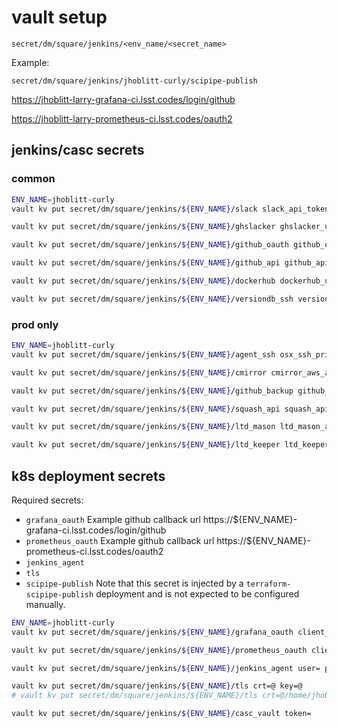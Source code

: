 vault setup
===

    secret/dm/square/jenkins/<env_name/<secret_name>

Example:

    secret/dm/square/jenkins/jhoblitt-curly/scipipe-publish



https://jhoblitt-larry-grafana-ci.lsst.codes/login/github

https://jhoblitt-larry-prometheus-ci.lsst.codes/oauth2


jenkins/casc secrets
---

### common

```bash
ENV_NAME=jhoblitt-curly
vault kv put secret/dm/square/jenkins/${ENV_NAME}/slack slack_api_token=

vault kv put secret/dm/square/jenkins/${ENV_NAME}/ghslacker ghslacker_user= ghslacker_pass=

vault kv put secret/dm/square/jenkins/${ENV_NAME}/github_oauth github_oauth_client_id= github_oauth_client_secret=

vault kv put secret/dm/square/jenkins/${ENV_NAME}/github_api github_api_token=

vault kv put secret/dm/square/jenkins/${ENV_NAME}/dockerhub dockerhub_user= dockerhub_pass=

vault kv put secret/dm/square/jenkins/${ENV_NAME}/versiondb_ssh versiondb_ssh_private_key=@ssh_private_key versiondb_ssh_public_key=@ssh_public_key

```

### prod only

```bash
ENV_NAME=jhoblitt-curly
vault kv put secret/dm/square/jenkins/${ENV_NAME}/agent_ssh osx_ssh_private_key=@ssh_private_key osx_ssh_public_key=@ssh_public_key osx_ssh_user=

vault kv put secret/dm/square/jenkins/${ENV_NAME}/cmirror cmirror_aws_access_key_id= cmirror_aws_secret_access_key=

vault kv put secret/dm/square/jenkins/${ENV_NAME}/github_backup github_backup_aws_access_key_id= github_backup_aws_secret_access_key=

vault kv put secret/dm/square/jenkins/${ENV_NAME}/squash_api squash_api_user= squash_api_pass=

vault kv put secret/dm/square/jenkins/${ENV_NAME}/ltd_mason ltd_mason_aws_access_key_id= ltd_mason_aws_secret_access_key=

vault kv put secret/dm/square/jenkins/${ENV_NAME}/ltd_keeper ltd_keeper_user= ltd_keeper_pass=
```

k8s deployment secrets
---

Required secrets:

* `grafana_oauth`
    Example github callback url https://${ENV_NAME}-grafana-ci.lsst.codes/login/github
* `prometheus_oauth`
    Example github callback url https://${ENV_NAME}-prometheus-ci.lsst.codes/oauth2
* `jenkins_agent`
* `tls`
* `scipipe-publish`
    Note that this secret is injected by a `terraform-scipipe-publish` deployment and is not expected to be configured manually.

```bash
ENV_NAME=jhoblitt-curly
vault kv put secret/dm/square/jenkins/${ENV_NAME}/grafana_oauth client_id= client_secret=

vault kv put secret/dm/square/jenkins/${ENV_NAME}/prometheus_oauth client_id= client_secret=

vault kv put secret/dm/square/jenkins/${ENV_NAME}/jenkins_agent user= pass=

vault kv put secret/dm/square/jenkins/${ENV_NAME}/tls crt=@ key=@
# vault kv put secret/dm/square/jenkins/${ENV_NAME}/tls crt=@/home/jhoblitt/github/terragrunt-live-test/lsst-certs/lsst.codes/2018/lsst.codes_chain.pem key=@/home/jhoblitt/github/terragrunt-live-test/lsst-certs/lsst.codes/2018/lsst.codes.key

vault kv put secret/dm/square/jenkins/${ENV_NAME}/casc_vault token=
```
